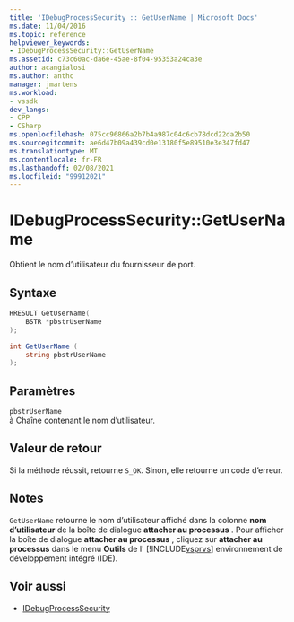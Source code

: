 ```yaml
---
title: 'IDebugProcessSecurity :: GetUserName | Microsoft Docs'
ms.date: 11/04/2016
ms.topic: reference
helpviewer_keywords:
- IDebugProcessSecurity::GetUserName
ms.assetid: c73c60ac-da6e-45ae-8f04-95353a24ca3e
author: acangialosi
ms.author: anthc
manager: jmartens
ms.workload:
- vssdk
dev_langs:
- CPP
- CSharp
ms.openlocfilehash: 075cc96866a2b7b4a987c04c6cb78dcd22da2b50
ms.sourcegitcommit: ae6d47b09a439cd0e13180f5e89510e3e347fd47
ms.translationtype: MT
ms.contentlocale: fr-FR
ms.lasthandoff: 02/08/2021
ms.locfileid: "99912021"
---
```

# <a name="idebugprocesssecuritygetusername"></a>IDebugProcessSecurity::GetUserName
Obtient le nom d’utilisateur du fournisseur de port.

## <a name="syntax"></a>Syntaxe

```cpp
HRESULT GetUserName(
    BSTR *pbstrUserName
);
```

```csharp
int GetUserName (
    string pbstrUserName
);
```

## <a name="parameters"></a>Paramètres
`pbstrUserName`\
à Chaîne contenant le nom d’utilisateur.

## <a name="return-value"></a>Valeur de retour
 Si la méthode réussit, retourne `S_OK`. Sinon, elle retourne un code d’erreur.

## <a name="remarks"></a>Notes
 `GetUserName` retourne le nom d’utilisateur affiché dans la colonne **nom d’utilisateur** de la boîte de dialogue **attacher au processus** . Pour afficher la boîte de dialogue **attacher au processus** , cliquez sur **attacher au processus** dans le menu **Outils** de l' [!INCLUDE[vsprvs](../../../code-quality/includes/vsprvs_md.md)] environnement de développement intégré (IDE).

## <a name="see-also"></a>Voir aussi
- [IDebugProcessSecurity](../../../extensibility/debugger/reference/idebugprocesssecurity.md)
